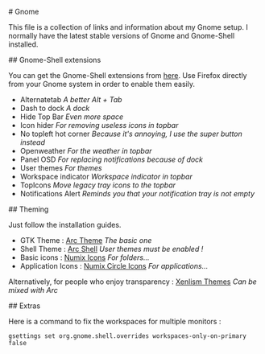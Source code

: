 # Gnome

This file is a collection of links and information about my Gnome setup.
I normally have the latest stable versions of Gnome and Gnome-Shell installed.

## Gnome-Shell extensions

You can get the Gnome-Shell extensions from [here](https://extensions.gnome.org/).
Use Firefox directly from your Gnome system in order to enable them easily.

* Alternatetab *A better Alt + Tab*
* Dash to dock *A dock*
* Hide Top Bar *Even more space*
* Icon hider *For removing useless icons in topbar*
* No topleft hot corner *Because it's annoying, I use the super button instead*
* Openweather *For the weather in topbar*
* Panel OSD *For replacing notifications because of dock*
* User themes *For themes*
* Workspace indicator *Workspace indicator in topbar*
* TopIcons *Move legacy tray icons to the topbar*
* Notifications Alert *Reminds you that your notification tray is not empty*

## Theming

Just follow the installation guides.

* GTK Theme : [Arc Theme](https://github.com/horst3180/arc-theme) *The basic one*
* Shell Theme : [Arc Shell](https://github.com/horst3180/arc-theme) *User themes must be enabled !*
* Basic icons : [Numix Icons](https://github.com/numixproject/numix-icon-theme) *For folders...* 
* Application Icons : [Numix Circle Icons](https://github.com/numixproject/numix-icon-theme-circle) *For applications...*

Alternatively, for people who enjoy transparency : [Xenlism Themes](http://xenlism.github.io/minimalism/) *Can be mixed with Arc*

## Extras

Here is a command to fix the workspaces for multiple monitors :

```
gsettings set org.gnome.shell.overrides workspaces-only-on-primary false
```
